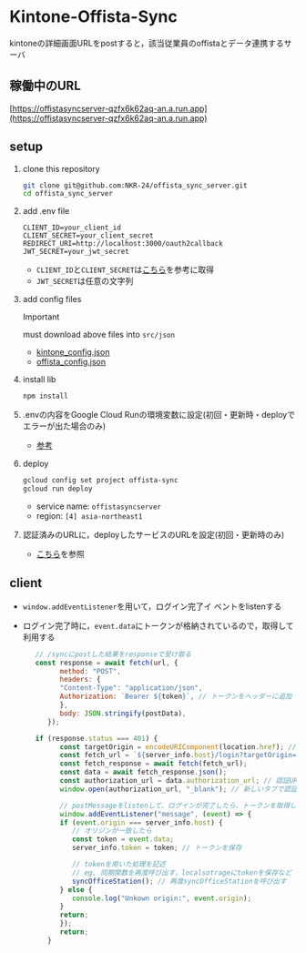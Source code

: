 # Kintone-Offista-Sync

kintoneの詳細画面URLをpostすると，該当従業員のoffistaとデータ連携するサーバ

## 稼働中のURL

[https://offistasyncserver-qzfx6k62aq-an.a.run.app](https://offistasyncserver-qzfx6k62aq-an.a.run.app)

## setup

1. clone this repository

   ```sh
   git clone git@github.com:NKR-24/offista_sync_server.git
   cd offista_sync_server
   ```

2. add .env file

   ```env
   CLIENT_ID=your_client_id
   CLIENT_SECRET=your_client_secret
   REDIRECT_URI=http://localhost:3000/oauth2callback
   JWT_SECRET=your_jwt_secret
   ```

   - `CLIENT_ID`と`CLIENT_SECRET`は[こちら](https://github.com/NKR-24/kintone_app_resister)を参考に取得
   - `JWT_SECRET`は任意の文字列

3. add config files

   > [!IMPORTANT]
   > must download above files into `src/json`
   >
   > - [kintone_config.json](https://drive.google.com/file/d/1hk_uxsLNvq8AgHY83Qs1Tos9CDlduUh-/view?usp=drive_link)
   > - [offista_config.json](https://drive.google.com/file/d/1E7ijrMsOt8Yc0MRKqbFdM6rqmwAWntgT/view?usp=drive_link)

4. install lib

    ```sh
    npm install
    ```

5. .envの内容をGoogle Cloud Runの環境変数に設定(初回・更新時・deployでエラーが出た場合のみ)

   - [参考](https://cloud.google.com/run/docs/configuring/services/environment-variables?hl=ja#console)

6. deploy

   ```sh
   gcloud config set project offista-sync
   gcloud run deploy
   ```

   - service name: `offistasyncserver`
   - region: `[4] asia-northeast1`

7. 認証済みのURLに，deployしたサービスのURLを設定(初回・更新時のみ)

   - [こちら](https://github.com/NKR-24/kintone_app_resister)を参照

## client

- `window.addEventListener`を用いて，ログイン完了イ ベントをlistenする

- ログイン完了時に，`event.data`にトークンが格納されているので，取得して利用する

   ```js
      // /syncにpostした結果をresponseで受け取る
      const response = await fetch(url, {
            method: "POST",
            headers: {
            "Content-Type": "application/json",
            Authorization: `Bearer ${token}`, // トークンをヘッダーに追加
            },
            body: JSON.stringify(postData),
         });

      if (response.status === 401) {
            const targetOrigin = encodeURIComponent(location.href); // 呼び出し元のURL
            const fetch_url = `${server_info.host}/login?targetOrigin=${targetOrigin}`;
            const fetch_response = await fetch(fetch_url);
            const data = await fetch_response.json();
            const authorization_url = data.authorization_url; // 認証URL
            window.open(authorization_url, "_blank"); // 新しいタブで認証URLを開く

            // postMessageをlistenして、ログインが完了したら、トークンを取得して、syncOfficeStationを再度呼び出す
            window.addEventListener("message", (event) => {
            if (event.origin === server_info.host) {
               // オリジンが一致したら
               const token = event.data;
               server_info.token = token; // トークンを保存

               // tokenを用いた処理を記述
               // eg. 同期関数を再度呼び出す，localsotrageにtokenを保存など
               syncOfficeStation(); // 再度syncOfficeStationを呼び出す
            } else {
               console.log("Unkown origin:", event.origin);
            }
            return;
            });
            return;
         }
   ```